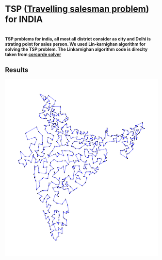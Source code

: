 <h1>TSP (<a href="https://en.wikipedia.org/wiki/Travelling_salesman_problem">Travelling salesman problem</a>) for INDIA<h1>
<h4>TSP problems for india, all most all district consider as city and Delhi is strating point for sales person.
We used Lin-karnighan algorithm for solving the TSP problem. The Linkarnighan algorithm code is direclty taken from <a href="http://www.math.uwaterloo.ca/tsp/concorde.html">corcorde solver</a></h4>

<h2>Results</h2>

<img src = "indiatspmap.png">

